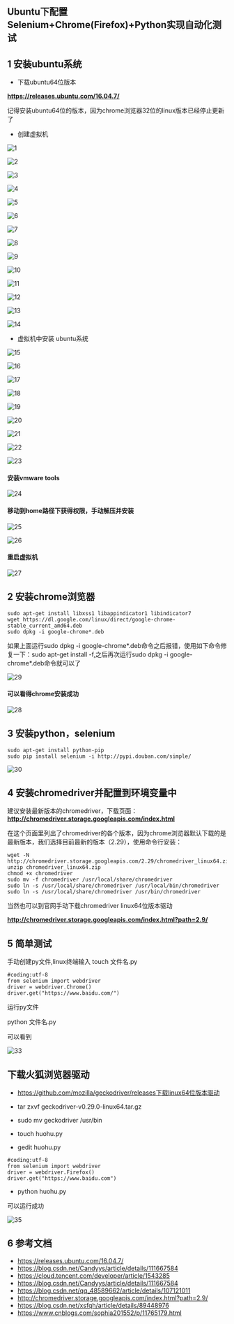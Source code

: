## Ubuntu下配置Selenium+Chrome(Firefox)+Python实现自动化测试

## 1 安装ubuntu系统

- 下载ubuntu64位版本

**https://releases.ubuntu.com/16.04.7/**

记得安装ubuntu64位的版本，因为chrome浏览器32位的linux版本已经停止更新了

- 创建虚拟机

![1](C:\Users\81316\Desktop\自动化\img\1.png)

![2](C:\Users\81316\Desktop\自动化\img\2.png)

![3](C:\Users\81316\Desktop\自动化\img\3.png)

![4](C:\Users\81316\Desktop\自动化\img\4.png)

![5](C:\Users\81316\Desktop\自动化\img\5.png)

![6](C:\Users\81316\Desktop\自动化\img\6.png)

![7](C:\Users\81316\Desktop\自动化\img\7.png)

![8](C:\Users\81316\Desktop\自动化\img\8.png)

![9](C:\Users\81316\Desktop\自动化\img\9.png)

![10](C:\Users\81316\Desktop\自动化\img\10.png)

![11](C:\Users\81316\Desktop\自动化\img\11.png)

![12](C:\Users\81316\Desktop\自动化\img\12.png)

![13](C:\Users\81316\Desktop\自动化\img\13.png)

![14](C:\Users\81316\Desktop\自动化\img\14.png)

- 虚拟机中安装 ubuntu系统

![15](C:\Users\81316\Desktop\自动化\img\15.png)

![16](C:\Users\81316\Desktop\自动化\img\16.png)

![17](C:\Users\81316\Desktop\自动化\img\17.png)

![18](C:\Users\81316\Desktop\自动化\img\18.png)

![19](C:\Users\81316\Desktop\自动化\img\19.png)

![20](C:\Users\81316\Desktop\自动化\img\20.png)

![21](C:\Users\81316\Desktop\自动化\img\21.png)

![22](C:\Users\81316\Desktop\自动化\img\22.png)

![23](C:\Users\81316\Desktop\自动化\img\23.png)

#### 安装vmware tools

![24](C:\Users\81316\Desktop\自动化\img\24.png)

#### 移动到home路径下获得权限，手动解压并安装

![25](C:\Users\81316\Desktop\自动化\img\25.png)

![26](C:\Users\81316\Desktop\自动化\img\26.png)

#### 重启虚拟机

![27](C:\Users\81316\Desktop\自动化\img\27.png)

## 2 安装chrome浏览器

```
sudo apt-get install libxss1 libappindicator1 libindicator7
wget https://dl.google.com/linux/direct/google-chrome-stable_current_amd64.deb
sudo dpkg -i google-chrome*.deb
```

如果上面运行sudo dpkg -i google-chrome*.deb命令之后报错，使用如下命令修复一下：sudo apt-get install -f,之后再次运行sudo dpkg -i google-chrome*.deb命令就可以了

![29](C:\Users\81316\Desktop\自动化\img\29.png)

#### 可以看得chrome安装成功

![28](C:\Users\81316\Desktop\自动化\img\28.png)

## 3 安装python，selenium

```
sudo apt-get install python-pip
sudo pip install selenium -i http://pypi.douban.com/simple/
```

![30](C:\Users\81316\Desktop\自动化\img\30.png)

## 4 安装chromedriver并配置到环境变量中

建议安装最新版本的chromedriver，下载页面：
**http://chromedriver.storage.googleapis.com/index.html**

在这个页面里列出了chromedriver的各个版本，因为chrome浏览器默认下载的是最新版本，我们选择目前最新的版本（2.29），使用命令行安装：

```
wget -N http://chromedriver.storage.googleapis.com/2.29/chromedriver_linux64.zip
unzip chromedriver_linux64.zip
chmod +x chromedriver
sudo mv -f chromedriver /usr/local/share/chromedriver
sudo ln -s /usr/local/share/chromedriver /usr/local/bin/chromedriver
sudo ln -s /usr/local/share/chromedriver /usr/bin/chromedriver
```

当然也可以到官网手动下载chromedriver linux64位版本驱动

**http://chromedriver.storage.googleapis.com/index.html?path=2.9/**

## 5 简单测试

手动创建py文件,linux终端输入 touch 文件名.py

```
#coding:utf-8
from selenium import webdriver
driver = webdriver.Chrome()
driver.get("https://www.baidu.com/")
```

运行py文件

python 文件名.py

可以看到

![33](C:\Users\81316\Desktop\自动化\img\33.png)

## 下载火狐浏览器驱动

- https://github.com/mozilla/geckodriver/releases下载linux64位版本驱动

- tar zxvf geckodriver-v0.29.0-linux64.tar.gz

- sudo mv geckodriver /usr/bin

- touch huohu.py

- gedit huohu.py

```
#coding:utf-8
from selenium import webdriver
driver = webdriver.Firefox()
driver.get("https://www.baidu.com")
```

- python huohu.py

可以运行成功

![35](C:\Users\81316\Desktop\自动化\img\35.png)

## 6 参考文档

- https://releases.ubuntu.com/16.04.7/
- https://blog.csdn.net/Candyys/article/details/111667584
- https://cloud.tencent.com/developer/article/1543285
- https://blog.csdn.net/Candyys/article/details/111667584
- https://blog.csdn.net/qq_48589662/article/details/107121011
- http://chromedriver.storage.googleapis.com/index.html?path=2.9/
- https://blog.csdn.net/xsfqh/article/details/89448976
- https://www.cnblogs.com/sophia201552/p/11765179.html